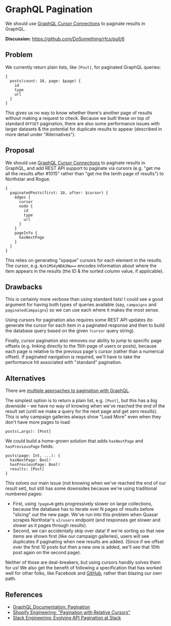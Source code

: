 # GraphQL Pagination

We should use [GraphQL Cursor Connections](https://facebook.github.io/relay/graphql/connections.htm#) to paginate results in GraphQL. 

**Discussion:** https://github.com/DoSomething/rfcs/pull/6

## Problem

We currently return plain lists, like `[Post]`, for paginated GraphQL queries:

```gql
{
  posts(count: 10, page: $page) {
    id
    type
    url
  }
}
```

This gives us no way to know whether there's another page of results without making a request to check. Because we built these on top of standard `OFFSET` pagination, there are also some performance issues with larger datasets & the potential for duplicate results to appear (described in more detail under "Alternatives").

## Proposal

We should use [GraphQL Cursor Connections](https://facebook.github.io/relay/graphql/connections.htm#) to paginate results in GraphQL, and add REST API support to paginate via cursors (e.g. "get me all the results after #1015" rather than "get me the tenth page of results") to Northstar and Rogue.

```gql
{
  paginatedPosts(first: 10, after: $cursor) {
    edges {
      cursor
      node {
        id
        type
        url
      }
    }
    pageInfo {
      hasNextPage
    }
  }
}
```

This relies on generating "opaque" cursors for each element in the results. The cursor, e.g. `Nzk1MS4yNDA3Nw==` encodes information about where the item appears in the results (the ID & the sorted column value, if applicable).

## Drawbacks

This is certainly more verbose than using standard lists! I could see a good argument for having both types of queries available (say, `campaigns` and `paginatedCampaigns`) so we can use each where it makes the most sense.

Using cursors for pagination also requires some REST API updates (to generate the cursor for each item in a paginated response and then to build the database query based on the given `?cursor` query string).

Finally, cursor pagination also removes our ability to jump to specific page offsets (e.g. linking directly to the 15th page of users or posts), because each page is relative to the previous page's cursor (rather than a numerical offset). If paginated navigation is required, we'll have to take the performance hit associated with "standard" pagination.

## Alternatives

There are [multiple approaches to pagination with GraphQL](https://www.apollographql.com/docs/react/data/pagination/).

The simplest option is to return a plain list, e.g. `[Post]`, but this has a big downside – we have no way of knowing when we've reached the end of the result set (until we make a query for the next page and get zero results). This is why campaign galleries always show "Load More" even when they don't have more pages to load:

```gql
posts(…args): [Post]
```

We could build a home-grown solution that adds `hasNextPage` and `hasPreviousPage` fields:

```gql
posts(page: Int, ...): {
  hasNextPage: Bool!
  hasPreviousPage: Bool!
  results: [Post]
}
```

This solves our main issue (not knowing when we've reached the end of our result set), but still has some downsides because we're using traditional numbered pages:
- First, using `?page=N` gets progressively slower on large collections, because the database has to iterate over N pages of results before "slicing" out the new page. We've run into this problem when Quasar scrapes Northstar's `v2/users` endpoint (and responses get slower and slower as it pages through results).
- Second, we can accidentally skip over data! If we're sorting so that new items are shown first (like our campaign galleries), users will see duplicates if paginating when new results are added. (Since if we offset over the first 10 posts but then a new one is added, we'll see that 10th post again on the second page).

Neither of those are deal-breakers, but using cursors handily solves them for us! We also get the benefit of following a specification that has worked well for other folks, like Facebook and [GitHub](https://developer.github.com/v4/), rather than blazing our own path.

## References

- [GraphQL Documentation: Pagination](https://graphql.org/learn/pagination/)
- [Shopify Engineering: "Pagination with Relative Cursors"](https://engineering.shopify.com/blogs/engineering/pagination-relative-cursors)
- [Slack Engineering: Evolving API Pagination at Slack](https://slack.engineering/evolving-api-pagination-at-slack-1c1f644f8e12)

